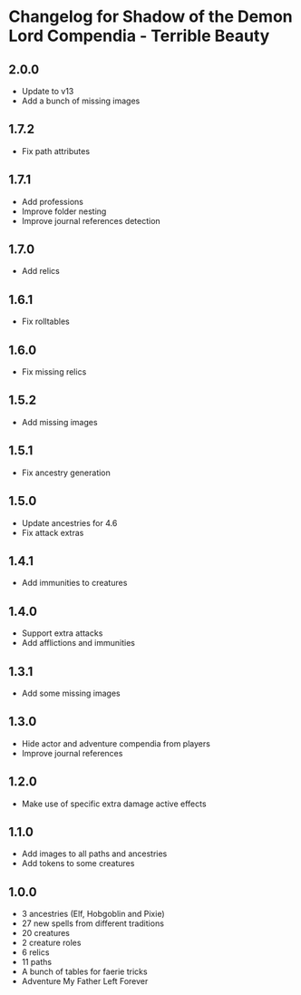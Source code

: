# Changelog for Shadow of the Demon Lord Compendia - Terrible Beauty

## 2.0.0

- Update to v13
- Add a bunch of missing images

## 1.7.2

- Fix path attributes

## 1.7.1

- Add professions
- Improve folder nesting
- Improve journal references detection

## 1.7.0

- Add relics

## 1.6.1

- Fix rolltables

## 1.6.0

- Fix missing relics

## 1.5.2

- Add missing images

## 1.5.1

- Fix ancestry generation

## 1.5.0

- Update ancestries for 4.6
- Fix attack extras

## 1.4.1

- Add immunities to creatures

## 1.4.0

- Support extra attacks
- Add afflictions and immunities

## 1.3.1

- Add some missing images

## 1.3.0

- Hide actor and adventure compendia from players
- Improve journal references

## 1.2.0

- Make use of specific extra damage active effects

## 1.1.0

- Add images to all paths and ancestries
- Add tokens to some creatures

## 1.0.0

- 3 ancestries (Elf, Hobgoblin and Pixie)
- 27 new spells from different traditions
- 20 creatures
- 2 creature roles
- 6 relics
- 11 paths
- A bunch of tables for faerie tricks
- Adventure My Father Left Forever
